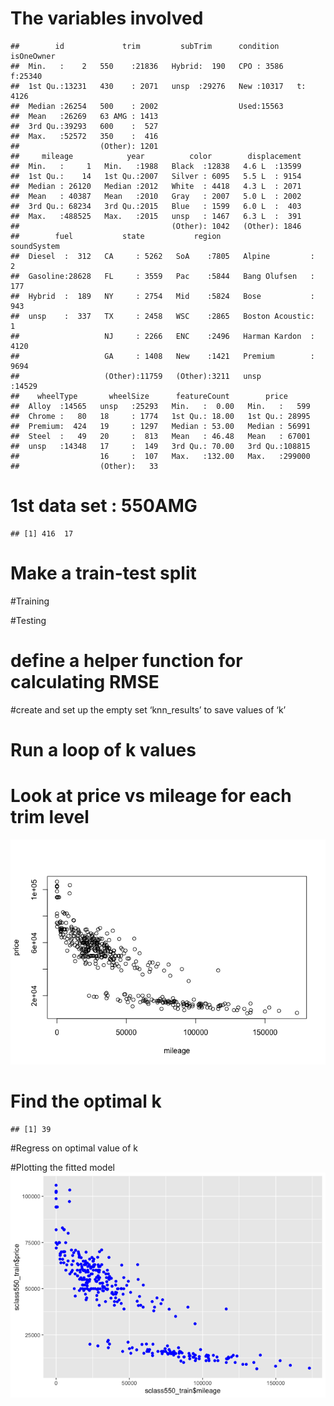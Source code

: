 The variables involved
======================

    ##        id             trim         subTrim      condition    isOneOwner
    ##  Min.   :    2   550    :21836   Hybrid:  190   CPO : 3586   f:25340   
    ##  1st Qu.:13231   430    : 2071   unsp  :29276   New :10317   t: 4126   
    ##  Median :26254   500    : 2002                  Used:15563             
    ##  Mean   :26269   63 AMG : 1413                                         
    ##  3rd Qu.:39293   600    :  527                                         
    ##  Max.   :52572   350    :  416                                         
    ##                  (Other): 1201                                         
    ##     mileage            year          color        displacement  
    ##  Min.   :     1   Min.   :1988   Black  :12838   4.6 L  :13599  
    ##  1st Qu.:    14   1st Qu.:2007   Silver : 6095   5.5 L  : 9154  
    ##  Median : 26120   Median :2012   White  : 4418   4.3 L  : 2071  
    ##  Mean   : 40387   Mean   :2010   Gray   : 2007   5.0 L  : 2002  
    ##  3rd Qu.: 68234   3rd Qu.:2015   Blue   : 1599   6.0 L  :  403  
    ##  Max.   :488525   Max.   :2015   unsp   : 1467   6.3 L  :  391  
    ##                                  (Other): 1042   (Other): 1846  
    ##        fuel           state           region              soundSystem   
    ##  Diesel  :  312   CA     : 5262   SoA    :7805   Alpine         :    2  
    ##  Gasoline:28628   FL     : 3559   Pac    :5844   Bang Olufsen   :  177  
    ##  Hybrid  :  189   NY     : 2754   Mid    :5824   Bose           :  943  
    ##  unsp    :  337   TX     : 2458   WSC    :2865   Boston Acoustic:    1  
    ##                   NJ     : 2266   ENC    :2496   Harman Kardon  : 4120  
    ##                   GA     : 1408   New    :1421   Premium        : 9694  
    ##                   (Other):11759   (Other):3211   unsp           :14529  
    ##    wheelType       wheelSize      featureCount        price       
    ##  Alloy  :14565   unsp   :25293   Min.   :  0.00   Min.   :   599  
    ##  Chrome :   80   18     : 1774   1st Qu.: 18.00   1st Qu.: 28995  
    ##  Premium:  424   19     : 1297   Median : 53.00   Median : 56991  
    ##  Steel  :   49   20     :  813   Mean   : 46.48   Mean   : 67001  
    ##  unsp   :14348   17     :  149   3rd Qu.: 70.00   3rd Qu.:108815  
    ##                  16     :  107   Max.   :132.00   Max.   :299000  
    ##                  (Other):   33

1st data set : 550AMG
=====================

    ## [1] 416  17

Make a train-test split
=======================

\#Training

\#Testing

define a helper function for calculating RMSE
=============================================

\#create and set up the empty set ‘knn\_results’ to save values of ‘k’

Run a loop of k values
======================

Look at price vs mileage for each trim level
============================================

![](H1Q2A_files/figure-markdown_strict/unnamed-chunk-9-1.png)

Find the optimal k
==================

    ## [1] 39

\#Regress on optimal value of k

\#Plotting the fitted model
![](H1Q2A_files/figure-markdown_strict/unnamed-chunk-12-1.png)
